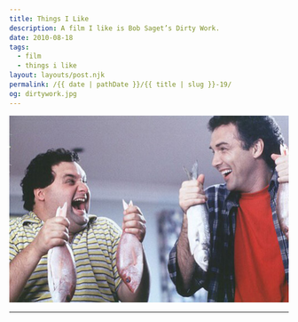 ```yaml
---
title: Things I Like
description: A film I like is Bob Saget’s Dirty Work.
date: 2010-08-18
tags: 
  - film
  - things i like
layout: layouts/post.njk
permalink: /{{ date | pathDate }}/{{ title | slug }}-19/
og: dirtywork.jpg
---
```


![Artie Lange and Norm MacDonald each holding two fish and laughing](/img/dirtywork.jpg)

---
